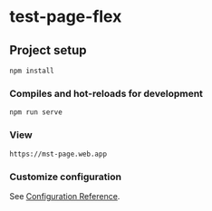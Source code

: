 # test-page-flex

## Project setup
```
npm install
```

### Compiles and hot-reloads for development
```
npm run serve
```

### View
```
https://mst-page.web.app
```

### Customize configuration
See [Configuration Reference](https://cli.vuejs.org/config/).
